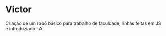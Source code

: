 # Victor
Criação de um robô básico para trabalho de faculdade, linhas feitas em JS e introduzindo I.A
